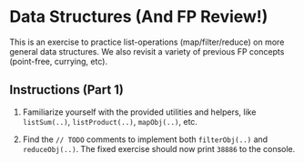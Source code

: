 # Data Structures (And FP Review!)

This is an exercise to practice list-operations (map/filter/reduce) on more general data structures. We also revisit a variety of previous FP concepts (point-free, currying, etc).

## Instructions (Part 1)

1. Familiarize yourself with the provided utilities and helpers, like `listSum(..)`, `listProduct(..)`, `mapObj(..)`, etc.

2. Find the `// TODO` comments to implement both `filterObj(..)` and `reduceObj(..)`. The fixed exercise should now print `38886` to the console.

